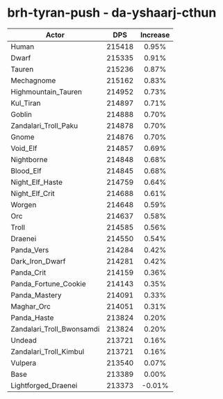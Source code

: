 # brh-tyran-push - da-yshaarj-cthun
| Actor | DPS | Increase |
|---|:---:|:---:|
|Human|215418|0.95%|
|Dwarf|215335|0.91%|
|Tauren|215236|0.87%|
|Mechagnome|215162|0.83%|
|Highmountain_Tauren|214952|0.73%|
|Kul_Tiran|214897|0.71%|
|Goblin|214888|0.70%|
|Zandalari_Troll_Paku|214878|0.70%|
|Gnome|214876|0.70%|
|Void_Elf|214857|0.69%|
|Nightborne|214848|0.68%|
|Blood_Elf|214845|0.68%|
|Night_Elf_Haste|214759|0.64%|
|Night_Elf_Crit|214688|0.61%|
|Worgen|214648|0.59%|
|Orc|214637|0.58%|
|Troll|214585|0.56%|
|Draenei|214550|0.54%|
|Panda_Vers|214284|0.42%|
|Dark_Iron_Dwarf|214281|0.42%|
|Panda_Crit|214159|0.36%|
|Panda_Fortune_Cookie|214143|0.35%|
|Panda_Mastery|214091|0.33%|
|Maghar_Orc|214051|0.31%|
|Panda_Haste|213824|0.20%|
|Zandalari_Troll_Bwonsamdi|213824|0.20%|
|Undead|213721|0.16%|
|Zandalari_Troll_Kimbul|213721|0.16%|
|Vulpera|213540|0.07%|
|Base|213389|0.00%|
|Lightforged_Draenei|213373|-0.01%|
